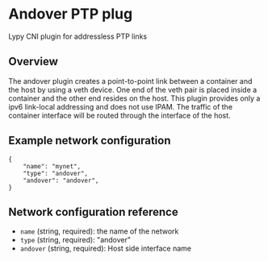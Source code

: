 # Andover PTP plug
Lypy CNI plugin for addressless PTP links

## Overview
The andover plugin creates a point-to-point link between a container and the host by using a veth device.
One end of the veth pair is placed inside a container and the other end resides on the host.
This plugin provides only a ipv6 link-local addressing and does not use IPAM.
The traffic of the container interface will be routed through the interface of the host.

## Example network configuration

```
{
	"name": "mynet",
	"type": "andover",
	"andover": "andover",
}
```

## Network configuration reference

* `name` (string, required): the name of the network
* `type` (string, required): "andover"
* `andover` (string, required): Host side interface name
